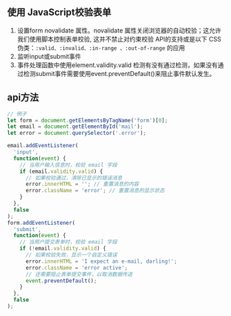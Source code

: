 ## 使用 JavaScript校验表单
1. 设置form novalidate 属性。novalidate 属性关闭浏览器的自动校验；这允许我们使用脚本控制表单校验, 这并不禁止对约束校验 API的支持或是以下 CSS 伪类：`:valid、:invalid、:in-range 、:out-of-range` 的应用
2. 监听input或submit事件
3. 事件处理函数中使用element.validity.valid 检测有没有通过检测，如果没有通过检测submit事件需要使用event.preventDefault()来阻止事件默认发生。



  



## api方法



```js
// 例子
let form = document.getElementsByTagName('form')[0];
let email = document.getElementById('mail');
let error = document.querySelector('.error');

email.addEventListener(
  'input',
  function(event) {
    // 当用户输入信息时，校验 email 字段
    if (email.validity.valid) {
      // 如果校验通过，清除已显示的错误消息
      error.innerHTML = ''; // 重置消息的内容
      error.className = 'error'; // 重置消息的显示状态
    }
  },
  false
);
form.addEventListener(
  'submit',
  function(event) {
    // 当用户提交表单时，校验 email 字段
    if (!email.validity.valid) {
      // 如果校验失败，显示一个自定义错误
      error.innerHTML = 'I expect an e-mail, darling!';
      error.className = 'error active';
      // 还需要阻止表单提交事件，以取消数据传送
      event.preventDefault();
    }
  },
  false
);
```